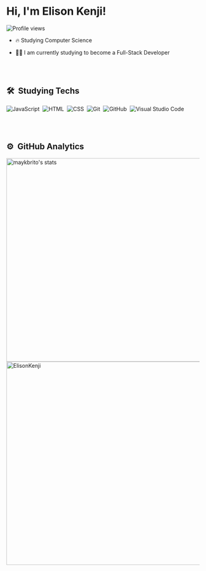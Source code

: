 <h1 align="left">Hi, I'm Elison Kenji!</h1>
<p align="left"> <img src="https://komarev.com/ghpvc/?username=ElisonKenji&color=yellow" alt="Profile views" /> </p>

- 🔥 Studying Computer Science

- 👨‍💻 I am currently studying to become a Full-Stack Developer


<br><br>

## 🛠 &nbsp;Studying Techs

![JavaScript](https://img.shields.io/badge/-JavaScript-05122A?style=flat&logo=javascript)&nbsp;
![HTML](https://img.shields.io/badge/-HTML-05122A?style=flat&logo=HTML5)&nbsp;
![CSS](https://img.shields.io/badge/-CSS-05122A?style=flat&logo=CSS3&logoColor=1572B6)&nbsp;
![Git](https://img.shields.io/badge/-Git-05122A?style=flat&logo=git)&nbsp;
![GitHub](https://img.shields.io/badge/-GitHub-05122A?style=flat&logo=github)&nbsp;
![Visual Studio Code](https://img.shields.io/badge/-Visual%20Studio%20Code-05122A?style=flat&logo=visual-studio-code&logoColor=007ACC)&nbsp;

<br><br>

## ⚙️ &nbsp;GitHub Analytics

<p align="left">
<img width="530em" src="https://github-readme-stats.vercel.app/api?username=ElisonKenji&show_icons=true&theme=vision-friendly-dark" alt="maykbrito's stats"/>
<img width="530em" src="https://github-readme-stats.vercel.app/api/top-langs/?username=ElisonKenjis&layout=compact&theme=vision-friendly-dark" alt="ElisonKenji" most languages"/>
</p>

<br><br>
